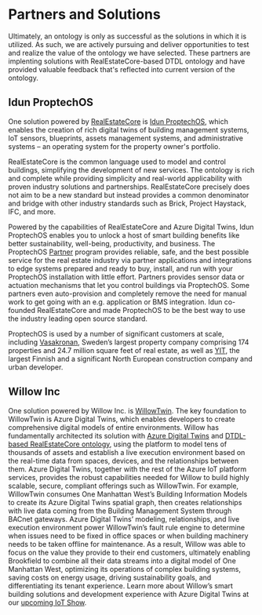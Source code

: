 # Partners and Solutions

Ultimately, an ontology is only as successful as the solutions in which it is utilized. As such, we are actively pursuing and deliver opportunities to test and realize the value of the ontology we have selected. These partners are implenting solutions with RealEstateCore-based DTDL ontology and have provided valuable feedback that's reflected into current version of the ontology.


## Idun ProptechOS
One solution powered by [RealEstateCore](https://www.realestatecore.io/) is [Idun ProptechOS](https://idunrealestate.com/proptechos/), which enables the creation of rich digital twins of  building management systems, IoT sensors, blueprints, assets management systems, and administrative systems – an operating system for the property owner's portfolio.

RealEstateCore is the common language used to model and control buildings, simplifying the development of new services. The ontology is rich and complete while providing simplicity and real-world applicability with proven industry solutions and partnerships. RealEstateCore precisely does not aim to be a new standard but instead provides a common denominator and bridge with other industry standards such as Brick, Project Haystack, IFC, and more.

Powered by the capabilities of RealEstateCore and Azure Digital Twins, Idun ProptechOS enables you to unlock a host of smart building benefits like better sustainability, well-being, productivity, and business. The ProptechOS [Partner](https://idunrealestate.com/proptechos-partners/) program provides reliable, safe, and the best possible service for the real estate industry via partner applications and integrations to edge systems prepared and ready to buy, install, and run with your ProptechOS installation with little effort. Partners provides sensor data or actuation mechanisms that let you control buildings via ProptechOS. Some partners even auto-provision and completely remove the need for manual work to get going with an e.g. application or BMS integration. Idun co-founded RealEstateCore and made ProptechOS to be the best way to use the industry leading open source standard.

ProptechOS is used by a number of significant customers at scale, including [Vasakronan](https://idunrealestate.com/news/vasakronan-takes-control-of-their-property-data-thanks-to-idun-proptechos-and-microsoft-azure/?utm_source=MS%20github&utm_medium=Content&utm_campaign=Microsoft&utm_term=Vasakronan), Sweden’s largest property company comprising 174 properties and 24.7 million square feet of real estate, as well as [YIT](https://yit.fi/en/), the largest Finnish and a significant North European construction company and urban developer.


## Willow Inc
One solution powered by Willow Inc. is [WillowTwin](https://www.willowinc.com/willowtwin/). The key foundation to WillowTwin is Azure Digital Twins, which enables developers to create comprehensive digital models of entire environments. Willow has fundamentally architected its solution with [Azure Digital Twins](https://azure.microsoft.com/en-us/services/digital-twins/) and [DTDL-based RealEstateCore ontology](), using the platform to model tens of thousands of assets and establish a live execution environment based on the real-time data from spaces, devices, and the relationships between them. Azure Digital Twins, together with the rest of the Azure IoT platform services, provides the robust capabilities needed for Willow to build highly scalable, secure, compliant offerings such as WillowTwin. For example, WillowTwin consumes One Manhattan West’s Building Information Models to create its Azure Digital Twins spatial graph, then creates relationships with live data coming from the Building Management System through BACnet gateways. Azure Digital Twins’ modeling, relationships, and live execution environment power WillowTwin’s fault rule engine to determine when issues need to be fixed in office spaces or when building machinery needs to be taken offline for maintenance. As a result, Willow was able to focus on the value they provide to their end customers, ultimately enabling Brookfield to combine all their data streams into a digital model of One Manhattan West, optimizing its operations of complex building systems, saving costs on energy usage, driving sustainability goals, and differentiating its tenant experience.
Learn more about Willow’s smart building solutions and development experience with Azure Digital Twins at our [upcoming IoT Show](https://channel9.msdn.com/Shows/Internet-of-Things-Show/Azure-Digital-Twins-for-smart-buildings-A-look-into-WillowTwin-solution).
